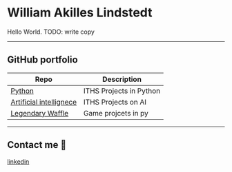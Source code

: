
# William Akilles Lindstedt

Hello World.
TODO: write copy

---

## GitHub portfolio

| Repo                           | Description                        |
| ------------------------------ | ---------------------------------- |
| [Python][py]            | ITHS Projects in Python              |
| [Artificial intellignece][ai]         | ITHS Projects on AI
| [Legendary Waffle][lw] | Game projcets in py          |

[py]: https://github.com/helveticae/Python-WL
[ai]: https://github.com/helveticae/AI_intro-WL
[lw]: https://github.com/helveticae/legendary-waffle

---

## Contact me :iphone:

[linkedin]

[linkedin]: https://www.linkedin.com/in/williamlindstedt
